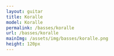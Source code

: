 ```yaml
---
layout: guitar
title: Koralle
model: Koralle
permalink: /basses/koralle
url: /basses/koralle
mainImg: /assets/img/basses/koralle.png
height: 120px
---
```

